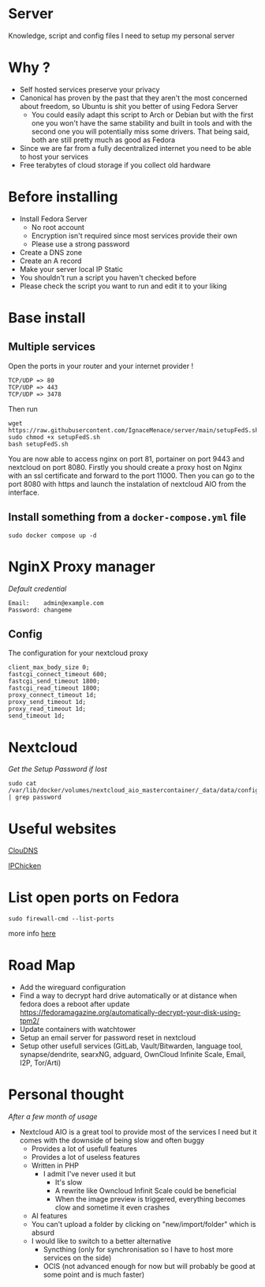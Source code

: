 # Server
Knowledge, script and config files I need to setup my personal server
# Why ?
- Self hosted services preserve your privacy
- Canonical has proven by the past that they aren't the most concerned about freedom, so Ubuntu is shit you better of using Fedora Server
  - You could easily adapt this script to Arch or Debian but with the first one you won't have the same stability and built in tools and with the second one you will potentially miss some drivers. That being said, both are still pretty much as good as Fedora
- Since we are far from a fully decentralized internet you need to be able to host your services
- Free terabytes of cloud storage if you collect old hardware

# Before installing
- Install Fedora Server
  - No root account
  - Encryption isn't required since most services provide their own
  - Please use a strong password
- Create a DNS zone
- Create an A record
- Make your server local IP Static
- You shouldn't run a script you haven't checked before
- Please check the script you want to run and edit it to your liking
# Base install
## Multiple services

Open the ports in your router and your internet provider !
```
TCP/UDP => 80
TCP/UDP => 443
TCP/UDP => 3478
```

Then run
```
wget https://raw.githubusercontent.com/IgnaceMenace/server/main/setupFedS.sh 
sudo chmod +x setupFedS.sh
bash setupFedS.sh
```
You are now able to access nginx on port 81, portainer on port 9443 and nextcloud on port 8080. 
Firstly you should create a proxy host on Nginx with an ssl certificate and forward to the port 11000. Then you can go to the port 8080 with https and launch the instalation of nextcloud AIO from the interface.

## Install something from a `docker-compose.yml` file
```
sudo docker compose up -d
```
# NginX Proxy manager
*Default credential*
```
Email:    admin@example.com
Password: changeme
```
## Config
The configuration for your nextcloud proxy
```
client_max_body_size 0;
fastcgi_connect_timeout 600;
fastcgi_send_timeout 1800;
fastcgi_read_timeout 1800;
proxy_connect_timeout 1d;
proxy_send_timeout 1d;
proxy_read_timeout 1d;
send_timeout 1d;
```

# Nextcloud
*Get the Setup Password if lost*
```
sudo cat /var/lib/docker/volumes/nextcloud_aio_mastercontainer/_data/data/configuration.json | grep password
```
# Useful websites
[ClouDNS](https://www.cloudns.net/)

[IPChicken](https://www.ipchicken.com/)

# List open ports on Fedora
```
sudo firewall-cmd --list-ports
```
more info [here](https://docs.fedoraproject.org/en-US/quick-docs/firewalld/)

# Road Map
- Add the wireguard configuration
- Find a way to decrypt hard drive automatically or at distance when fedora does a reboot after update
https://fedoramagazine.org/automatically-decrypt-your-disk-using-tpm2/
- Update containers with watchtower
- Setup an email server for password reset in nextcloud
- Setup other usefull services (GitLab, Vault/Bitwarden, language tool, synapse/dendrite, searxNG, adguard, OwnCloud Infinite Scale, Email, I2P, Tor/Arti)

# Personal thought
*After a few month of usage*
- Nextcloud AIO is a great tool to provide most of the services I need but it comes with the downside of being slow and often buggy
  - Provides a lot of usefull features
  - Provides a lot of useless features
  - Written in PHP
    - I admit I've never used it but
      - It's slow
      - A rewrite like Owncloud Infinit Scale could be beneficial
      - When the image preview is triggered, everything becomes clow and sometime it even crashes
  - AI features
  - You can't upload a folder by clicking on "new/import/folder" which is absurd
  - I would like to switch to a better alternative
    - Syncthing (only for synchronisation so I have to host more services on the side)
    - OCIS (not advanced enough for now but will probably be good at some point and is much faster)
